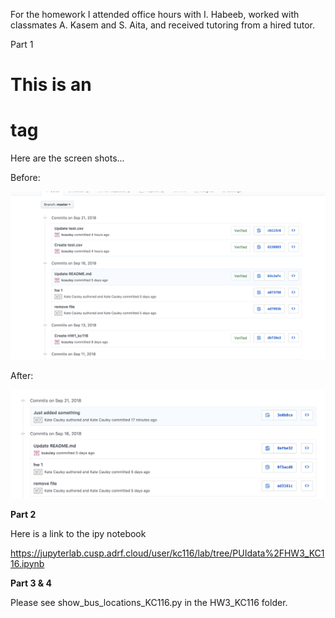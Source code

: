 For the homework I attended office hours with I. Habeeb, worked with classmates A. Kasem and S. Aita, and received tutoring from a hired tutor.


<h>Part 1<h>
 # This is an <h1> tag

Here are the screen shots...

Before:

![Alt text](../HW3_kc116/commit.png)

After:

![Alt text](../HW3_kc116/commit2.png)


**Part 2**

Here is a link to the ipy notebook

https://jupyterlab.cusp.adrf.cloud/user/kc116/lab/tree/PUIdata%2FHW3_KC116.ipynb


**Part 3 & 4**

Please see show_bus_locations_KC116.py in the HW3_KC116 folder.
